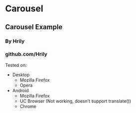 # Carousel

## Carousel Example
### By Hrily
### github.com/Hrily

Tested on:
+ Desktop
  - Mozilla Firefox
  - Opera
+ Android
  - Mozilla Firefox
  - UC Browser (Not working, doesn't support translate())
  - Chrome

